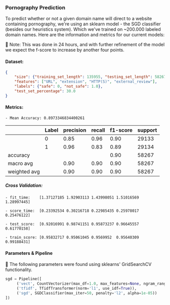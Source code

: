 ### Pornography Prediction
To predict whether or not a given domain name will direct to a website containing pornography, we're using an sklearn model - the SGD classifier (besides our heuristics system).  Which we've trained on ~200.000 labeled domain names.  Here are the information and metrics for our current models:

:speech_balloon: Note: This was done in 24 hours, 
and with further refinement of the model we expect the f-score to increase by another four points.
#### Dataset:
```json
{
    "size": {"training_set_length": 135955, "testing_set_length": 58267},
    "features": ["URL", "extension", "HTTP(S)", "external_review"],
    "labels": {"safe": 0, "not_safe": 1.0},
    "test_set_percentage": 30.0 
}
 ```
#### Metrics:
    - Mean Accuracy: 0.8973346834400261

||Label|precision|recall|f1-score|support|
|---|---|---|---|---|---|
||0|0.85|0.96|0.90|29133|
||1|0.96|0.83|0.89|29134|
|accuracy||||0.90|58267|
|macro avg||0.90|0.90|0.90|58267|
|weighted avg||0.90|0.90|0.90|58267|

##### Cross Validation:
    - fit_time:    [1.37127185 1.92903113 1.43998051 1.51016569 1.28997445]
     
    - score_time:  [0.23392534 0.30216718 0.22985435 0.25978017 0.25476122]
     
    - test_score:  [0.92016991 0.98741151 0.95873237 0.96645557 0.61770158]
    
    - train_score: [0.95832717 0.95061045 0.9569952  0.95640309 0.99188431] 

#### Parameters & Pipeline
:speech_balloon: The following parameters were found using sklearns' GridSearchCV functionality.
```python
sgd = Pipeline([
     ('vect', CountVectorizer(max_df=1.0, max_features=None, ngram_range=(1,1))),
     ('tfidf', TfidfTransformer(norm='l1', use_idf=True)),
     ('sgd', SGDClassifier(max_iter=50, penalty='l2', alpha=1e-05))
])
```

